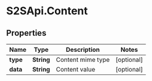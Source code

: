 # S2SApi.Content

## Properties
Name | Type | Description | Notes
------------ | ------------- | ------------- | -------------
**type** | **String** | Content mime type | [optional] 
**data** | **String** | Content value | [optional] 


